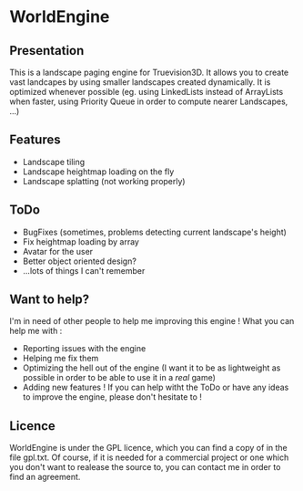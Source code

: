 WorldEngine
===========
Presentation
------------
This is a landscape paging engine for Truevision3D. It allows you to create vast landcapes by using smaller landscapes created dynamically.
It is optimized whenever possible (eg. using LinkedLists instead of ArrayLists when faster, using Priority Queue in order to compute nearer Landscapes, ...)

Features
--------
* Landscape tiling
* Landscape heightmap loading on the fly
* Landscape splatting (not working properly)

ToDo
----
* BugFixes (sometimes, problems detecting current landscape's height)
* Fix heightmap loading by array
* Avatar for the user
* Better object oriented design?
* ...lots of things I can't remember

Want to help?
-------------
I'm in need of other people to help me improving this engine !
What you can help me with :
* Reporting issues with the engine
* Helping me fix them
* Optimizing the hell out of the engine (I want it to be as lightweight as possible in order to be able to use it in a *real* game)
* Adding new features ! If you can help witht the ToDo or have any ideas to improve the engine, please don't hesitate to !

Licence
-------
WorldEngine is under the GPL licence, which you can find a copy of in the file gpl.txt.
Of course, if it is needed for a commercial project or one which you don't want to realease the source to, you can contact me in order to find an agreement.